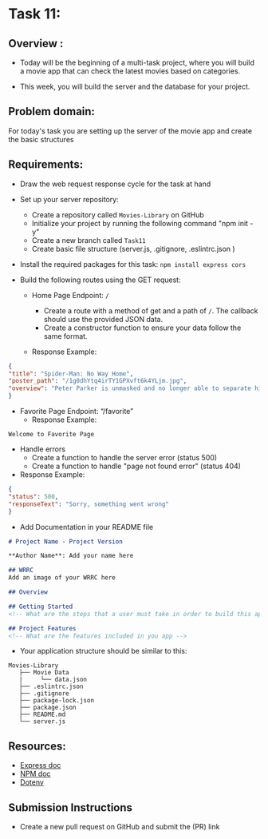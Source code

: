 # Task 11:

## Overview :
- Today will be the beginning of a multi-task project, where you will build a movie app that can check the latest movies based on categories. 

- This week, you will build the server and the database for your project.

## Problem domain:
For today's task you are setting up the server of the movie app and create the basic structures 

## Requirements:
- Draw the web request response cycle for the task at hand
- Set up your server repository: 
  - Create a repository called `Movies-Library` on GitHub
  - Initialize your project by running the following command "npm init -y"
  - Create a new branch called `Task11`
  - Create basic file structure (server.js, .gitignore, .eslintrc.json )

- Install the required packages for this task: `npm install express cors`
- Build the following routes using the GET request:
  - Home Page Endpoint: `/`
    - Create a route with a method of get and a path of `/`. The callback should use the provided JSON data. 
    - Create a constructor function to ensure your data follow the same format.
  
   - Response Example: 
```json
{
"title": "Spider-Man: No Way Home",
"poster_path": "/1g0dhYtq4irTY1GPXvft6k4YLjm.jpg",
"overview": "Peter Parker is unmasked and no longer able to separate his normal life from the high-stakes of being a super-hero. When he asks for help from Doctor Strange the stakes become even more dangerous, forcing him to discover what it truly means to be Spider-Man."
}
```
 - Favorite Page Endpoint: “/favorite”
     - Response Example: 
```
Welcome to Favorite Page
```

- Handle errors
  - Create a function to handle the server error (status 500)
  - Create a function to handle "page not found error"  (status 404)
 - Response Example: 
```json
{
"status": 500,
"responseText": "Sorry, something went wrong"
}
```
- Add Documentation in your README file
```markdown
# Project Name - Project Version

**Author Name**: Add your name here

## WRRC
Add an image of your WRRC here

## Overview

## Getting Started
<!-- What are the steps that a user must take in order to build this app on their own machine and get it running? -->

## Project Features
<!-- What are the features included in you app -->
```


- Your application structure should be similar to this:
```
Movies-Library
   ├── Movie Data
   |     └── data.json
   ├── .eslintrc.json
   ├── .gitignore
   ├── package-lock.json
   ├── package.json
   ├── README.md
   └── server.js
```

## Resources:
* [Express doc](http://expressjs.com/en/4x/api.html)
* [NPM doc](https://docs.npmjs.com/)
* [Dotenv](https://www.npmjs.com/package/dotenv)


## Submission Instructions
* Create a new pull request on GitHub and submit the (PR) link

